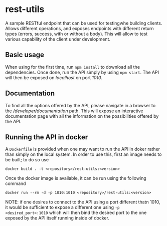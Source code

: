 # rest-utils

A sample RESTful endpoint that can be used for testingwhe building clients. Allows different operations, and exposes endpoints with different return types (errors, success, with or without a body). This will allow to test various capability of the client under development.

## Basic usage

When using for the first time, run `npm install` to download all the dependencies. Once done, run the API simply by using `npm start`. The API will then be exposed on _localhost_ on port _1010_.

## Documentation

To find all the options offered by the API, please navigate in a browser to the _/developer/documentation_ path. This will expose an interactive documentation page with all the information on the possibilities offered by the API.

## Running the API in docker

A `Dockerfile` is provided when one may want to run the API in doker rather than simply on the local system. In order to use this, first an image needs to be built; to do so use 

```
docker build . -t <repository>/rest-utils:<version>
```
Once the docker image is available, it can be run using the following command

```
docker run --rm -d -p 1010:1010 <repository>/rest-utils:<version>
```

NOTE: if one desires to connect to the API using a port different thatn 1010, it would be sufficient to expose a different one using `-p <desired_port>:1010` which will then bind the desired port to the one exposed by the API itself running inside of docker.

